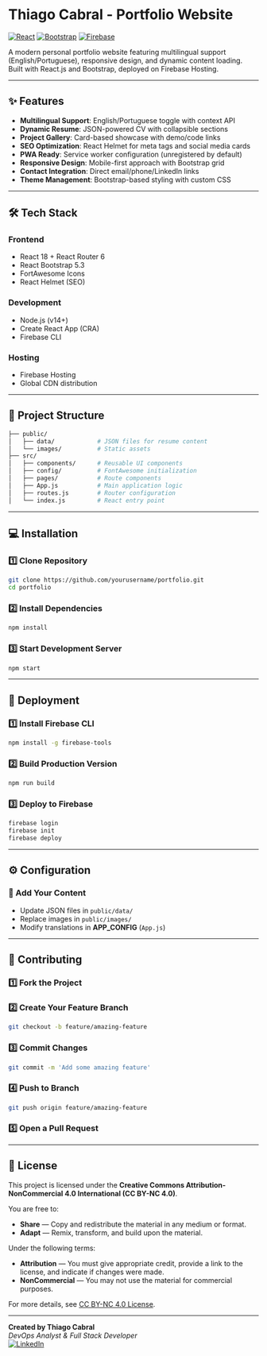 
# Thiago Cabral - Portfolio Website

[![React](https://img.shields.io/badge/React-18.2.0-blue)](https://reactjs.org/)
[![Bootstrap](https://img.shields.io/badge/Bootstrap-5.3.0-purple)](https://getbootstrap.com/)
[![Firebase](https://img.shields.io/badge/Hosted%20on-Firebase-orange)](https://firebase.google.com/)

A modern personal portfolio website featuring multilingual support (English/Portuguese), responsive design, and dynamic content loading. Built with React.js and Bootstrap, deployed on Firebase Hosting.



---

## ✨ Features

- **Multilingual Support**: English/Portuguese toggle with context API
- **Dynamic Resume**: JSON-powered CV with collapsible sections
- **Project Gallery**: Card-based showcase with demo/code links
- **SEO Optimization**: React Helmet for meta tags and social media cards
- **PWA Ready**: Service worker configuration (unregistered by default)
- **Responsive Design**: Mobile-first approach with Bootstrap grid
- **Contact Integration**: Direct email/phone/LinkedIn links
- **Theme Management**: Bootstrap-based styling with custom CSS

---

## 🛠️ Tech Stack

### Frontend
- React 18 + React Router 6
- React Bootstrap 5.3
- FortAwesome Icons
- React Helmet (SEO)

### Development
- Node.js (v14+)
- Create React App (CRA)
- Firebase CLI

### Hosting
- Firebase Hosting
- Global CDN distribution

---

## 📂 Project Structure

```bash
├── public/
│   ├── data/            # JSON files for resume content
│   └── images/          # Static assets
├── src/
│   ├── components/      # Reusable UI components
│   ├── config/          # FontAwesome initialization
│   ├── pages/           # Route components
│   ├── App.js           # Main application logic
│   ├── routes.js        # Router configuration
│   └── index.js         # React entry point
```

---

## 💻 Installation

### 1️⃣ Clone Repository
```bash
git clone https://github.com/yourusername/portfolio.git
cd portfolio
```

### 2️⃣ Install Dependencies
```bash
npm install
```

### 3️⃣ Start Development Server
```bash
npm start
```

---

## 🚀 Deployment

### 1️⃣ Install Firebase CLI
```bash
npm install -g firebase-tools
```

### 2️⃣ Build Production Version
```bash
npm run build
```

### 3️⃣ Deploy to Firebase
```bash
firebase login
firebase init
firebase deploy
```

---

## ⚙️ Configuration

### 🔧 Add Your Content
- Update JSON files in `public/data/`
- Replace images in `public/images/`
- Modify translations in **APP_CONFIG** (`App.js`)



---

## 🤝 Contributing

### 1️⃣ Fork the Project

### 2️⃣ Create Your Feature Branch
```bash
git checkout -b feature/amazing-feature
```

### 3️⃣ Commit Changes
```bash
git commit -m 'Add some amazing feature'
```

### 4️⃣ Push to Branch
```bash
git push origin feature/amazing-feature
```

### 5️⃣ Open a Pull Request

---

## 📜 License

This project is licensed under the **Creative Commons Attribution-NonCommercial 4.0 International (CC BY-NC 4.0)**.

You are free to:
- **Share** — Copy and redistribute the material in any medium or format.
- **Adapt** — Remix, transform, and build upon the material.

Under the following terms:
- **Attribution** — You must give appropriate credit, provide a link to the license, and indicate if changes were made.
- **NonCommercial** — You may not use the material for commercial purposes.

For more details, see [CC BY-NC 4.0 License](https://creativecommons.org/licenses/by-nc/4.0/).

---

**Created by Thiago Cabral**  
*DevOps Analyst & Full Stack Developer*  
[![LinkedIn](https://img.shields.io/badge/LinkedIn-Profile-blue?logo=linkedin&logoColor=white&style=for-the-badge)](https://linkedin.com/in/thiagoo.cabral)


